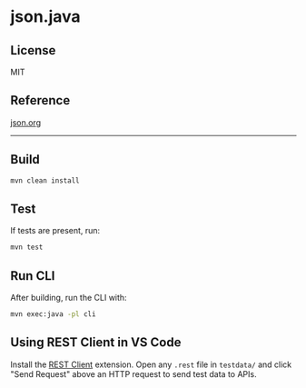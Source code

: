# json.java

## License

MIT

## Reference

[json.org](http://json.org)

---

## Build

```sh
mvn clean install
```

## Test

If tests are present, run:

```sh
mvn test
```

## Run CLI

After building, run the CLI with:

```sh
mvn exec:java -pl cli
```

## Using REST Client in VS Code

Install the [REST Client](https://marketplace.visualstudio.com/items?itemName=humao.rest-client) extension. Open any `.rest` file in `testdata/` and click "Send Request" above an HTTP request to send test data to APIs.
